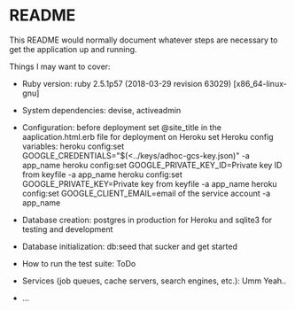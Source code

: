 # README

This README would normally document whatever steps are necessary to get the
application up and running.

Things I may want to cover:

* Ruby version: ruby 2.5.1p57 (2018-03-29 revision 63029) [x86_64-linux-gnu]

* System dependencies: devise, activeadmin

* Configuration:
	before deployment set @site_title in the aaplication.html.erb file
	for deployment on Heroku set Heroku config variables:
		heroku config:set GOOGLE_CREDENTIALS="$(<../keys/adhoc-gcs-key.json)" -a app_name
		heroku config:set GOOGLE_PRIVATE_KEY_ID=Private key ID from keyfile -a app_name
		heroku config:set GOOGLE_PRIVATE_KEY=Private key from keyfile -a app_name
		heroku config:set GOOGLE_CLIENT_EMAIL=email of the service account -a app_name

* Database creation: postgres in production for Heroku and sqlite3 for testing and development

* Database initialization: db:seed that sucker and get started

* How to run the test suite: ToDo

* Services (job queues, cache servers, search engines, etc.): Umm Yeah..

* ...
